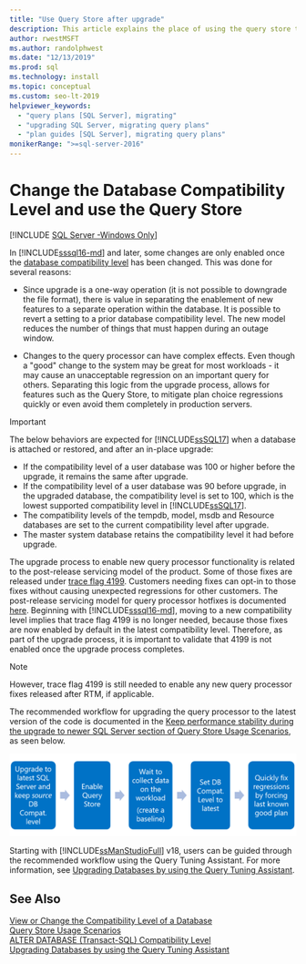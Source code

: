 ```yaml
---
title: "Use Query Store after upgrade"
description: This article explains the place of using the query store to establish a baseline and changing the database compatibility level in a SQL Server upgrade.
author: rwestMSFT
ms.author: randolphwest
ms.date: "12/13/2019"
ms.prod: sql
ms.technology: install
ms.topic: conceptual
ms.custom: seo-lt-2019
helpviewer_keywords:
  - "query plans [SQL Server], migrating"
  - "upgrading SQL Server, migrating query plans"
  - "plan guides [SQL Server], migrating query plans"
monikerRange: ">=sql-server-2016"
---
```

# Change the Database Compatibility Level and use the Query Store

[!INCLUDE [SQL Server -Windows Only](../../includes/applies-to-version/sql-windows-only.md)]

In [!INCLUDE[sssql16-md](../../includes/sssql16-md.md)] and later, some changes are only enabled once the [database compatibility level](../../t-sql/statements/alter-database-transact-sql-compatibility-level.md) has been changed. This was done for several reasons:  
  
- Since upgrade is a one-way operation (it is not possible to downgrade the file format), there is value in separating the enablement of new features to a separate operation within the database. It is possible to revert a setting to a prior database compatibility level.  The new model reduces the number of things that must happen during an outage window.  
  
- Changes to the query processor can have complex effects. Even though a "good" change to the system may be great for most workloads - it may cause an unacceptable regression on an important query for others. Separating this logic from the upgrade process, allows for features such as the Query Store, to mitigate plan choice regressions quickly or even avoid them completely in production servers.  
  
> [!IMPORTANT]  
> The below behaviors are expected for [!INCLUDE[ssSQL17](../../includes/sssql17-md.md)] when a database is attached or restored, and after an in-place upgrade:
> - If the compatibility level of a user database was 100 or higher before the upgrade, it remains the same after upgrade.    
> - If the compatibility level of a user database was 90 before upgrade, in the upgraded database, the compatibility level is set to 100, which is the lowest supported compatibility level in [!INCLUDE[ssSQL17](../../includes/sssql17-md.md)].    
> - The compatibility levels of the tempdb, model, msdb and Resource databases are set to the current compatibility level after upgrade.   
> - The master system database retains the compatibility level it had before upgrade.    
  
The upgrade process to enable new query processor functionality is related to the post-release servicing model of the product.  Some of those fixes are released under [trace flag 4199](../../t-sql/database-console-commands/dbcc-traceon-trace-flags-transact-sql.md#4199).  Customers needing fixes can opt-in to those fixes without causing unexpected regressions for other customers. The post-release servicing model for query processor hotfixes is documented [here](https://support.microsoft.com/kb/974006). Beginning with [!INCLUDE[sssql16-md](../../includes/sssql16-md.md)], moving to a new compatibility level implies that trace flag 4199 is no longer needed, because those fixes are now enabled by default in the latest compatibility level. Therefore, as part of the upgrade process, it is important to validate that 4199 is not enabled once the upgrade process completes.  

> [!NOTE]
> However, trace flag 4199 is still needed to enable any new query processor fixes released after RTM, if applicable.
  
The recommended workflow for upgrading the query processor to the latest version of the code is documented in the [Keep performance stability during the upgrade to newer SQL Server section of Query Store Usage Scenarios](../../relational-databases/performance/query-store-usage-scenarios.md#CEUpgrade), as seen below.  
  
![Diagram showing the recommended workflow for upgrading the query processor to the latest version of the code.](../../relational-databases/performance/media/query-store-usage-5.png "query-store-usage-5") 

Starting with [!INCLUDE[ssManStudioFull](../../includes/ssmanstudiofull-md.md)] v18, users can be guided through the recommended workflow using the Query Tuning Assistant. For more information, see [Upgrading Databases by using the Query Tuning Assistant](../../relational-databases/performance/upgrade-dbcompat-using-qta.md).
 
## See Also  
[View or Change the Compatibility Level of a Database](../../relational-databases/databases/view-or-change-the-compatibility-level-of-a-database.md)     
[Query Store Usage Scenarios](../../relational-databases/performance/query-store-usage-scenarios.md)     
[ALTER DATABASE &#40;Transact-SQL&#41; Compatibility Level](../../t-sql/statements/alter-database-transact-sql-compatibility-level.md)     
[Upgrading Databases by using the Query Tuning Assistant](../../relational-databases/performance/upgrade-dbcompat-using-qta.md)        
  
